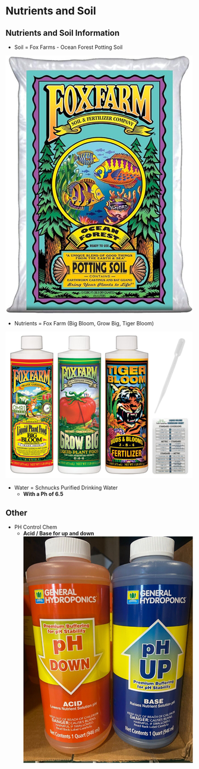 # Nutrients and Soil

## Nutrients and Soil Information

- Soil = Fox Farms - Ocean Forest Potting Soil

![Potting Soil](assets/images/soil.jpg)

- Nutrients = Fox Farm (Big Bloom, Grow Big, Tiger Bloom)

![Nutrients](assets/images/nuties.jpg)

- Water = Schnucks Purified Drinking Water
    - **With a Ph of 6.5**

## Other

- PH Control Chem
    - **Acid / Base for up and down**
![PH Chems](assets/images/phstuff.jpg)